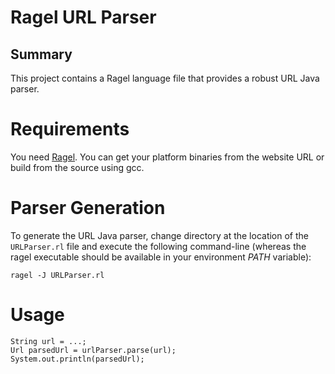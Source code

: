 Ragel URL Parser
================

## Summary

This project contains a Ragel language file that provides a robust URL Java parser.
 
Requirements
============

You need [Ragel](http://www.complang.org/ragel/). You can get your platform binaries from the website URL or build from the source using gcc.

Parser Generation
=================

To generate the URL Java parser, change directory at the location of the `URLParser.rl` file and execute the following command-line (whereas the ragel executable should be available in your environment *PATH* variable):
```
ragel -J URLParser.rl
```

Usage
=====

```
String url = ...;
Url parsedUrl = urlParser.parse(url);
System.out.println(parsedUrl);
```
